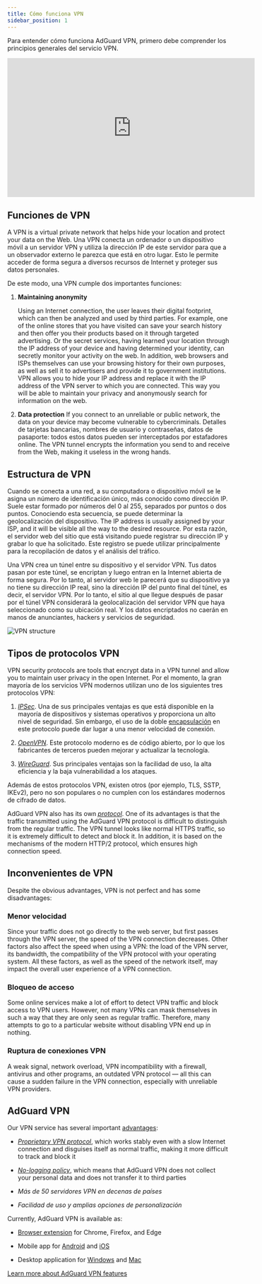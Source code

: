 ```yaml
---
title: Cómo funciona VPN
sidebar_position: 1
---
```


Para entender cómo funciona AdGuard VPN, primero debe comprender los principios generales del servicio VPN.

<iframe width="560" height="315" src="https://www.youtube-nocookie.com/embed/aOmkjgfSsIY" title="YouTube video player" frameborder="0" allow="accelerometer; autoplay; clipboard-write; encrypted-media; gyroscope; picture-in-picture" allowfullscreen></iframe>

## Funciones de VPN

A VPN is a virtual private network that helps hide your location and protect your data on the Web. Una VPN conecta un ordenador o un dispositivo móvil a un servidor VPN y utiliza la dirección IP de este servidor para que a un observador externo le parezca que está en otro lugar. Esto le permite acceder de forma segura a diversos recursos de Internet y proteger sus datos personales.

De este modo, una VPN cumple dos importantes funciones:

1. **Maintaining anonymity**

    Using an Internet connection, the user leaves their digital footprint, which can then be analyzed and used by third parties. For example, one of the online stores that you have visited can save your search history and then offer you their products based on it through targeted advertising. Or the secret services, having learned your location through the IP address of your device and having determined your identity, can secretly monitor your activity on the web. In addition, web browsers and ISPs themselves can use your browsing history for their own purposes, as well as sell it to advertisers and provide it to government institutions. VPN allows you to hide your IP address and replace it with the IP address of the VPN server to which you are connected. This way you will be able to maintain your privacy and anonymously search for information on the web.

1. **Data protection** If you connect to an unreliable or public network, the data on your device may become vulnerable to cybercriminals. Detalles de tarjetas bancarias, nombres de usuario y contraseñas, datos de pasaporte: todos estos datos pueden ser interceptados por estafadores online. The VPN tunnel encrypts the information you send to and receive from the Web, making it useless in the wrong hands.

## Estructura de VPN

Cuando se conecta a una red, a su computadora o dispositivo móvil se le asigna un número de identificación único, más conocido como dirección IP. Suele estar formado por números del 0 al 255, separados por puntos o dos puntos. Conociendo esta secuencia, se puede determinar la geolocalización del dispositivo. The IP address is usually assigned by your ISP, and it will be visible all the way to the desired resource. Por esta razón, el servidor web del sitio que está visitando puede registrar su dirección IP y grabar lo que ha solicitado. Este registro se puede utilizar principalmente para la recopilación de datos y el análisis del tráfico.

Una VPN crea un túnel entre su dispositivo y el servidor VPN. Tus datos pasan por este túnel, se encriptan y luego entran en la Internet abierta de forma segura. Por lo tanto, al servidor web le parecerá que su dispositivo ya no tiene su dirección IP real, sino la dirección IP del punto final del túnel, es decir, el servidor VPN. Por lo tanto, el sitio al que llegue después de pasar por el túnel VPN considerará la geolocalización del servidor VPN que haya seleccionado como su ubicación real. Y los datos encriptados no caerán en manos de anunciantes, hackers y servicios de seguridad.

![VPN structure](https://cdn.adguardvpn.com/public/Adguard/Website/Images/seo/en/how_vpn_3.jpg)

## Tipos de protocolos VPN

VPN security protocols are tools that encrypt data in a VPN tunnel and allow you to maintain user privacy in the open Internet. Por el momento, la gran mayoría de los servicios VPN modernos utilizan uno de los siguientes tres protocolos VPN:

1. [*IPSec*](https://en.wikipedia.org/wiki/IPsec). Una de sus principales ventajas es que está disponible en la mayoría de dispositivos y sistemas operativos y proporciona un alto nivel de seguridad. Sin embargo, el uso de la doble [encapsulación](https://en.wikipedia.org/wiki/Encapsulation_(networking)) en este protocolo puede dar lugar a una menor velocidad de conexión.

1. [*OpenVPN*](https://en.wikipedia.org/wiki/OpenVPN). Este protocolo moderno es de código abierto, por lo que los fabricantes de terceros pueden mejorar y actualizar la tecnología.

1. [*WireGuard*](https://en.wikipedia.org/wiki/WireGuard). Sus principales ventajas son la facilidad de uso, la alta eficiencia y la baja vulnerabilidad a los ataques.

Además de estos protocolos VPN, existen otros (por ejemplo, TLS, SSTP, IKEv2), pero no son populares o no cumplen con los estándares modernos de cifrado de datos.

AdGuard VPN also has its own [*protocol*](/general/adguard-vpn-protocol). One of its advantages is that the traffic transmitted using the AdGuard VPN protocol is difficult to distinguish from the regular traffic. The VPN tunnel looks like normal HTTPS traffic, so it is extremely difficult to detect and block it. In addition, it is based on the mechanisms of the modern HTTP/2 protocol, which ensures high connection speed.

## Inconvenientes de VPN

Despite the obvious advantages, VPN is not perfect and has some disadvantages:

### Menor velocidad

Since your traffic does not go directly to the web server, but first passes through the VPN server, the speed of the VPN connection decreases. Other factors also affect the speed when using a VPN: the load of the VPN server, its bandwidth, the compatibility of the VPN protocol with your operating system. All these factors, as well as the speed of the network itself, may impact the overall user experience of a VPN connection.

### Bloqueo de acceso

Some online services make a lot of effort to detect VPN traffic and block access to VPN users. However, not many VPNs can mask themselves in such a way that they are only seen as regular traffic. Therefore, many attempts to go to a particular website without disabling VPN end up in nothing.

### Ruptura de conexiones VPN

A weak signal, network overload, VPN incompatibility with a firewall, antivirus and other programs, an outdated VPN protocol — all this can cause a sudden failure in the VPN connection, especially with unreliable VPN providers.

## AdGuard VPN

Our VPN service has several important [advantages](/general/why-adguard-vpn):

- [*Proprietary VPN protocol*](/general/adguard-vpn-protocol), which works stably even with a slow Internet connection and disguises itself as normal traffic, making it more difficult to track and block it

- [*No-logging policy*](https://adguard-vpn.com/privacy.html), which means that AdGuard VPN does not collect your personal data and does not transfer it to third parties

- *Más de 50 servidores VPN en decenas de países*

- *Facilidad de uso y amplias opciones de personalización*

Currently, AdGuard VPN is available as:

- [Browser extension](/adguard-vpn-browser-extension/overview) for Chrome, Firefox, and Edge

- Mobile app for [Android](/adguard-vpn-for-android/overview) and [iOS](/adguard-vpn-for-ios/overview)

- Desktop application for [Windows](/adguard-vpn-for-windows/overview) and [Mac](/adguard-vpn-for-mac/overview)

[Learn more about AdGuard VPN features](https://adguard-vpn.com/welcome.html)
